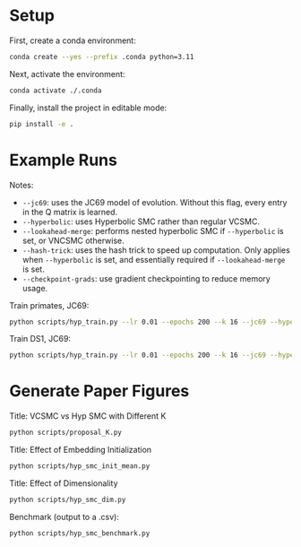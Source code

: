 # Setup

First, create a conda environment:

```bash
conda create --yes --prefix .conda python=3.11
```

Next, activate the environment:

```bash
conda activate ./.conda
```

Finally, install the project in editable mode:

```bash
pip install -e .
```

# Example Runs

Notes:

- `--jc69`: uses the JC69 model of evolution. Without this flag, every entry in
  the Q matrix is learned.
- `--hyperbolic`: uses Hyperbolic SMC rather than regular VCSMC.
- `--lookahead-merge`: performs nested hyperbolic SMC if `--hyperbolic` is set,
  or VNCSMC otherwise.
- `--hash-trick`: uses the hash trick to speed up computation. Only applies when
  `--hyperbolic` is set, and essentially required if `--lookahead-merge` is set.
- `--checkpoint-grads`: use gradient checkpointing to reduce memory usage.

Train primates, JC69:

```bash
python scripts/hyp_train.py --lr 0.01 --epochs 200 --k 16 --jc69 --hyperbolic --lookahead-merge --hash-trick data/primates.phy
```

Train DS1, JC69:

```bash
python scripts/hyp_train.py --lr 0.01 --epochs 200 --k 16 --jc69 --hyperbolic --lookahead-merge --hash-trick --checkpoint-grads data/hohna/DS1.phy
```

# Generate Paper Figures

Title: VCSMC vs Hyp SMC with Different K

```bash
python scripts/proposal_K.py
```

Title: Effect of Embedding Initialization

```bash
python scripts/hyp_smc_init_mean.py
```

Title: Effect of Dimensionality

```bash
python scripts/hyp_smc_dim.py
```

Benchmark (output to a .csv):

```bash
python scripts/hyp_smc_benchmark.py
```
